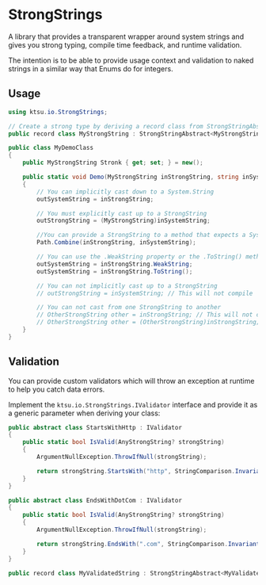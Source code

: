 # StrongStrings

A library that provides a transparent wrapper around system strings and gives you strong typing, compile time feedback, and runtime validation.

The intention is to be able to provide usage context and validation to naked strings in a similar way that Enums do for integers.

## Usage
```csharp
using ktsu.io.StrongStrings;

// Create a strong type by deriving a record class from StrongStringAbstract<TDerived>:
public record class MyStrongString : StrongStringAbstract<MyStrongString> { }

public class MyDemoClass
{
	public MyStrongString Stronk { get; set; } = new();

	public static void Demo(MyStrongString inStrongString, string inSystemString, out MyStrongString outStrongString, out string outSystemString)
	{
		// You can implicitly cast down to a System.String
		outSystemString = inStrongString;

		// You must explicitly cast up to a StrongString
		outStrongString = (MyStrongString)inSystemString;

		//You can provide a StrongString to a method that expects a System.String
		Path.Combine(inStrongString, inSystemString);

		// You can use the .WeakString property or the .ToString() method to get the value of the underlying System.String
		outSystemString = inStrongString.WeakString;
		outSystemString = inStrongString.ToString();

		// You can not implicitly cast up to a StrongString
		// outStrongString = inSystemString; // This will not compile

		// You can not cast from one StrongString to another
		// OtherStrongString other = inStrongString; // This will not compile
		// OtherStrongString other = (OtherStrongString)inStrongString; // This will not compile either
	}
}
```

## Validation
You can provide custom validators which will throw an exception at runtime to help you catch data errors.

Implement the `ktsu.io.StrongStrings.IValidator` interface and provide it as a generic parameter when deriving your class:

```csharp
public abstract class StartsWithHttp : IValidator
{
	public static bool IsValid(AnyStrongString? strongString)
	{
		ArgumentNullException.ThrowIfNull(strongString);

		return strongString.StartsWith("http", StringComparison.InvariantCultureIgnoreCase);
	}
}

public abstract class EndsWithDotCom : IValidator
{
	public static bool IsValid(AnyStrongString? strongString)
	{
		ArgumentNullException.ThrowIfNull(strongString);

		return strongString.EndsWith(".com", StringComparison.InvariantCultureIgnoreCase);
	}
}

public record class MyValidatedString : StrongStringAbstract<MyValidatedString, StartsWithHttp, EndsWithDotCom> { }
```
